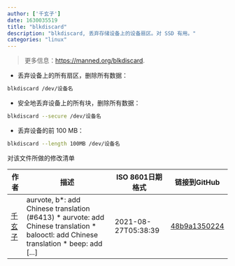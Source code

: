 ```yaml
---
author: ['千玄子']
date: 1630035519
title: "blkdiscard"
description: "blkdiscard, 丢弃存储设备上的设备扇区。对 SSD 有用。"
categories: "linux"
---
```

> 更多信息：<https://manned.org/blkdiscard>.

- 丢弃设备上的所有扇区，删除所有数据：

```bash
blkdiscard /dev/设备名
```

- 安全地丢弃设备上的所有块，删除所有数据：

```bash
blkdiscard --secure /dev/设备名
```

- 丢弃设备的前 100 MB：

```bash
blkdiscard --length 100MB /dev/设备名
```
对该文件所做的修改清单


作者 | 描述 | ISO 8601日期格式 | 链接到GitHub
------|-----|-----|-----
[千玄子](mailto:ownbyzjuyk@gmail.com) | aurvote, b*: add Chinese translation (#6413) * aurvote: add Chinese translation * balooctl: add Chinese translation * beep: add [...] | 2021-08-27T05:38:39 | [48b9a1350224](https://github.com/tldr-pages/tldr/commit/48b9a1350224488b69961f84ad4d2b93cc85324e)

